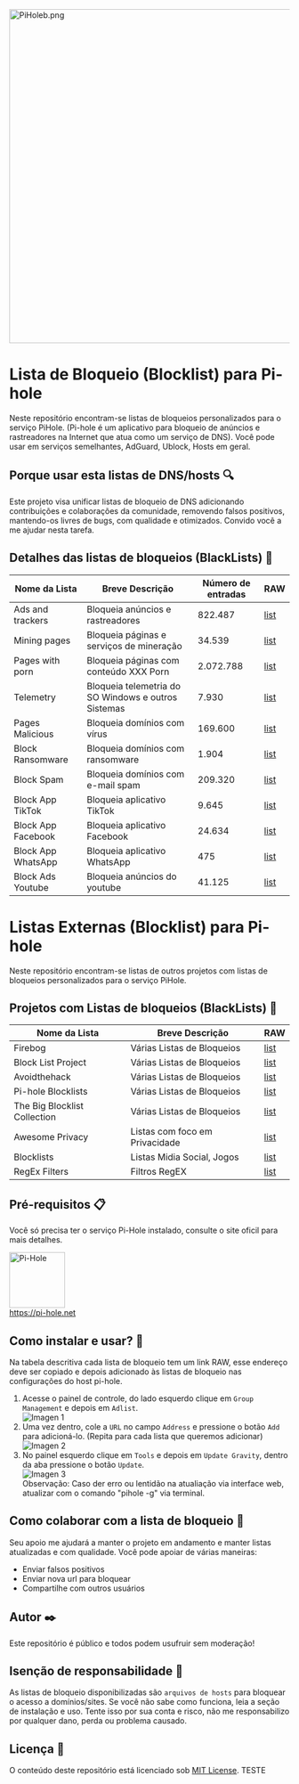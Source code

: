 <a href="https://pi-hole.net">
    <img src="https://github.com/zangadoprojets/pi-hole-block-list/blob/main/readme_imagens/PiHoleb.png" width="600px" alt="PiHoleb.png">
</a>

# Lista de Bloqueio (Blocklist) para Pi-hole 
Neste repositório encontram-se listas de bloqueios personalizados para o serviço PiHole. (Pi-hole é um aplicativo para bloqueio de anúncios e rastreadores na Internet que atua como um serviço de DNS). Você pode usar em serviços semelhantes, AdGuard, Ublock, Hosts em geral.

## Porque usar esta listas de DNS/hosts 🔍
Este projeto visa unificar listas de bloqueio de DNS adicionando contribuições e colaborações da comunidade, removendo falsos positivos, mantendo-os livres de bugs, com qualidade e  otimizados. Convido você a me ajudar nesta tarefa.

## Detalhes das listas de bloqueios (BlackLists) 📖
| Nome da Lista      | Breve Descrição                                     | Número de entradas | RAW                                                                                      |
|--------------------|-----------------------------------------------------|--------------------|------------------------------------------------------------------------------------------|
| Ads and trackers   | Bloqueia anúncios e rastreadores                    | 822.487            | [list](https://github.com/zangadoprojets/pi-hole-block-list/raw/main/Adsandtrackers.txt) | 
| Mining pages       | Bloqueia páginas e serviços de mineração            | 34.539             | [list](https://github.com/zangadoprojets/pi-hole-block-list/raw/main/Miningpages.txt)    | 
| Pages with porn    | Bloqueia páginas com conteúdo XXX Porn              | 2.072.788          | [list](https://github.com/zangadoprojets/pi-hole-block-list/raw/main/Pornpages.txt)      | 
| Telemetry          | Bloqueia telemetria do SO Windows e outros Sistemas | 7.930              | [list](https://github.com/zangadoprojets/pi-hole-block-list/raw/main/Telemetry.txt)      |
| Pages Malicious    | Bloqueia domínios com vírus                         | 169.600            | [list](https://github.com/zangadoprojets/pi-hole-block-list/raw/main/Malicious.txt)      |
| Block Ransomware   | Bloqueia domínios com ransomware                    | 1.904              | [list](https://github.com/zangadoprojets/pi-hole-block-list/raw/main/ransomware.txt)     |
| Block Spam         | Bloqueia domínios com e-mail spam                   | 209.320            | [list](https://github.com/zangadoprojets/pi-hole-block-list/raw/main/spam.mails.txt)     |
| Block App TikTok   | Bloqueia aplicativo TikTok                          | 9.645              | [list](https://github.com/zangadoprojets/pi-hole-block-list/raw/main/tiktok.txt)         |
| Block App Facebook | Bloqueia aplicativo Facebook                        | 24.634             | [list](https://github.com/zangadoprojets/pi-hole-block-list/raw/main/facebook.txt)       |
| Block App WhatsApp | Bloqueia aplicativo WhatsApp                        | 475                | [list](https://github.com/zangadoprojets/pi-hole-block-list/raw/main/whatsapp.txt)       |
| Block Ads Youtube  | Bloqueia anúncios do youtube                        | 41.125             | [list](https://github.com/zangadoprojets/pi-hole-block-list/raw/main/youtube.txt)        |

# Listas Externas (Blocklist) para Pi-hole 
Neste repositório encontram-se listas de outros projetos com listas de bloqueios personalizados para o serviço PiHole.

## Projetos com Listas de bloqueios (BlackLists) 📖
| Nome da Lista                | Breve Descrição                | RAW                                                              |
|------------------------------|--------------------------------|------------------------------------------------------------------|
| Firebog                      | Várias Listas de Bloqueios     | [list](https://firebog.net)                                      |
| Block List Project           | Várias Listas de Bloqueios     | [list](https://github.com/blocklistproject/Lists)                | 
| Avoidthehack                 | Várias Listas de Bloqueios     | [list](https://avoidthehack.com/best-pihole-blocklists)          | 
| Pi-hole Blocklists           | Várias Listas de Bloqueios     | [list](https://github.com/topics/pihole-blocklists)              | 
| The Big Blocklist Collection | Várias Listas de Bloqueios     | [list](https://github.com/sefinek24/PiHole-Blocklist-Collection) |
| Awesome Privacy              | Listas com foco em Privacidade | [list](https://github.com/pluja/awesome-privacy)                 |
| Blocklists                   | Listas Midia Social, Jogos     | [list](https://github.com/nickoppen/pihole-blocklists)           |
| RegEx Filters                | Filtros RegEX                  | [list](https://github.com/slyfox1186/pihole-regex)               |

## Pré-requisitos 📋
Você só precisa ter o serviço Pi-Hole instalado, consulte o site oficil para mais detalhes.

<a href="https://pi-hole.net"><img src="https://github.com/zangadoprojets/pi-hole-block-list/blob/main/readme_imagens/pi-hole.png" alt="Pi-Hole" width="100px" /><br>
https://pi-hole.net

## Como instalar e usar? 🔧
Na tabela descritiva cada lista de bloqueio tem um link RAW, esse endereço deve ser copiado e depois adicionado às listas de bloqueio nas configurações do host pi-hole.<br>

1. Acesse o painel de controle, do lado esquerdo clique em `Group Management` e depois em `Adlist`.  
![Imagen 1](https://github.com/zangadoprojets/pi-hole-block-list/blob/main/readme_imagens/group_management.png)
2. Uma vez dentro, cole a `URL` no campo `Address` e pressione o botão `Add` para adicioná-lo. (Repita para cada lista que queremos adicionar)  
![Imagen 2](https://github.com/zangadoprojets/pi-hole-block-list/blob/main/readme_imagens/address_add.png)
4. No painel esquerdo clique em `Tools` e depois em `Update Gravity`, dentro da aba pressione o botão `Update`.  
![Imagen 3](https://github.com/zangadoprojets/pi-hole-block-list/blob/main/readme_imagens/tools_update_gravity_update.png)  
Observação: Caso der erro ou lentidão na atualiação via interface web, atualizar com o comando "pihole -g" via terminal.

## Como colaborar com a lista de bloqueio 🙋
Seu apoio me ajudará a manter o projeto em andamento e manter listas atualizadas e com qualidade. Você pode apoiar de várias maneiras:
- Enviar falsos positivos
- Enviar nova url para bloquear
- Compartilhe com outros usuários

## Autor ✒️
Este repositório é público e todos podem usufruir sem moderação!

## Isenção de responsabilidade 🚨
As listas de bloqueio disponibilizadas são `arquivos de hosts` para bloquear o acesso a domínios/sites. Se você não sabe como funciona, leia a seção de instalação e uso. Tente isso por sua conta e risco, não me responsabilizo por qualquer dano, perda ou problema causado.

## Licença 📄
O conteúdo deste repositório está licenciado sob [MIT License](https://github.com/zangadoprojets/pi-hole-blocklist/blob/main/LICENSE). TESTE